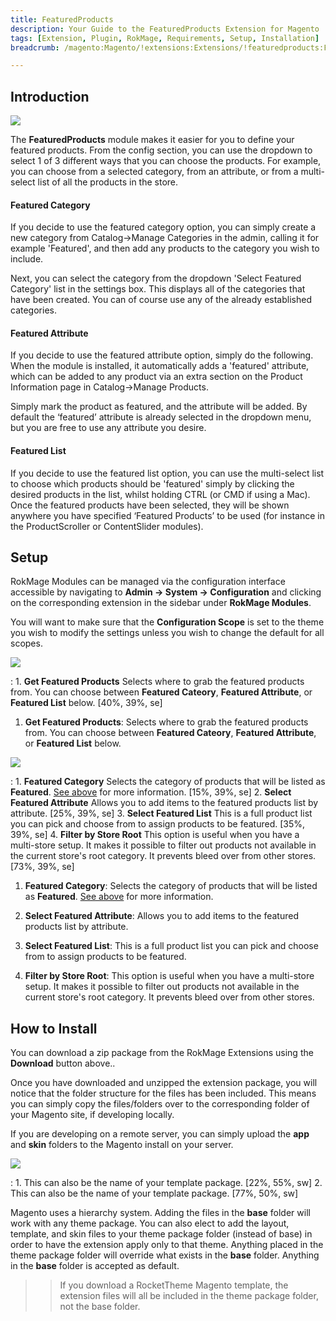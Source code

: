 ```yaml
---
title: FeaturedProducts
description: Your Guide to the FeaturedProducts Extension for Magento
tags: [Extension, Plugin, RokMage, Requirements, Setup, Installation]
breadcrumb: /magento:Magento/!extensions:Extensions/!featuredproducts:FeaturedProducts

---
```


Introduction
-----

![][demo]

The **FeaturedProducts** module makes it easier for you to define your featured products. From the config section, you can use the dropdown to select 1 of 3 different ways that you can choose the products. For example, you can choose from a selected category, from an attribute, or from a multi-select list of all the products in the store.

#### Featured Category

If you decide to use the featured category option, you can simply create a new category from Catalog->Manage Categories in the admin, calling it for example 'Featured', and then add any products to the category you wish to include.

Next, you can select the category from the dropdown 'Select Featured Category' list in the settings box. This displays all of the categories that have been created. You can of course use any of the already established categories.

#### Featured Attribute

If you decide to use the featured attribute option, simply do the following. When the module is installed, it automatically adds a 'featured' attribute, which can be added to any product via an extra section on the Product Information page in Catalog->Manage Products.

Simply mark the product as featured, and the attribute will be added. By default the ‘featured’ attribute is already selected in the dropdown menu, but you are free to use any attribute you desire.

#### Featured List

If you decide to use the featured list option, you can use the multi-select list to choose which products should be 'featured' simply by clicking the desired products in the list, whilst holding CTRL (or CMD if using a Mac). Once the featured products have been selected, they will be shown anywhere you have specified ‘Featured Products’ to be used (for instance in the ProductScroller or ContentSlider modules). 

Setup
-----

RokMage Modules can be managed via the configuration interface accessible by navigating to **Admin -> System -> Configuration** and clicking on the corresponding extension in the sidebar under **RokMage Modules**. 

You will want to make sure that the **Configuration Scope** is set to the theme you wish to modify the settings unless you wish to change the default for all scopes.

![][extension1]

:	1. **Get Featured Products** Selects where to grab the featured products from. You can choose between **Featured Cateory**, **Featured Attribute**, or **Featured List** below. [40%, 39%, se]

1. **Get Featured Products**: Selects where to grab the featured products from. You can choose between **Featured Cateory**, **Featured Attribute**, or **Featured List** below.

![][extension2]

:	1. **Featured Category** Selects the category of products that will be listed as **Featured**. [See above][category] for more information. [15%, 39%, se]
	2. **Select Featured Attribute** Allows you to add items to the featured products list by attribute. [25%, 39%, se]
	3. **Select Featured List** This is a full product list you can pick and choose from to assign products to be featured. [35%, 39%, se]
	4. **Filter by Store Root** This option is useful when you have a multi-store setup. It makes it possible to filter out products not available in the current store's root category. It prevents bleed over from other stores. [73%, 39%, se]

1. **Featured Category**: Selects the category of products that will be listed as **Featured**. [See above][category] for more information.

2. **Select Featured Attribute**: Allows you to add items to the featured products list by attribute.

3. **Select Featured List**: This is a full product list you can pick and choose from to assign products to be featured.

4. **Filter by Store Root**: This option is useful when you have a multi-store setup. It makes it possible to filter out products not available in the current store's root category. It prevents bleed over from other stores.


How to Install
-----

You can download a zip package from the RokMage Extensions using the **Download** button above..

Once you have downloaded and unzipped the extension package, you will notice that the folder structure for the files has been included. This means you can simply copy the files/folders over to the corresponding folder of your Magento site, if developing locally. 

If you are developing on a remote server, you can simply upload the **app** and **skin** folders to the Magento install on your server.

![][installation]

:	1. This can also be the name of your template package. [22%, 55%, sw]
	2. This can also be the name of your template package. [77%, 50%, sw]

Magento uses a hierarchy system. Adding the files in the **base** folder will work with any theme package. You can also elect to add the layout, template, and skin files to your theme package folder (instead of base) in order to have the extension apply only to that theme. Anything placed in the theme package folder will override what exists in the **base** folder. Anything in the **base** folder is accepted as default.

>> If you download a RocketTheme Magento template, the extension files will all be included in the theme package folder, not the base folder.

[installation]: assets/installation.jpg
[download]: http://www.rockettheme.com/magento-downloads/1807-extension
[extension1]: assets/extension_1.jpeg
[extension2]: assets/extension_2.jpeg
[extension3]: assets/extension_3.jpeg
[extension4]: assets/extension_4.jpeg
[demo]: assets/demo_featuredproducts.jpeg
[category]: index.md#featured-category
[attribute]: index.md#featured-attribute
[list]: index.md#featured-list